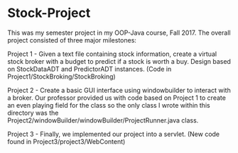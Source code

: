 # Stock-Project
This was my semester project in my OOP-Java course, Fall 2017. The overall project consisted of three major milestones:

Project 1 - Given a text file containing stock information, create a virtual stock broker with a budget to predict if a stock is worth a buy. Design based on StockDataADT and PredictorADT instances. (Code in Project1/StockBroking/StockBroking)

Project 2 - Create a basic GUI interface using windowbuilder to interact with a broker. Our professor provided us with code based on Project 1 to create an even playing field for the class so the only class I wrote within this directory was the Project2/windowBuilder/windowBuilder/ProjectRunner.java class.

Project 3 - Finally, we implemented our project into a servlet. (New code found in Project3/project3/WebContent)
